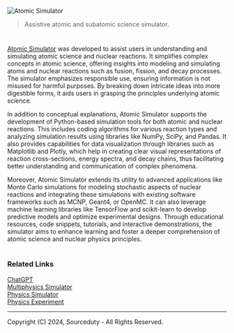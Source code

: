 ![Atomic Simulator](https://github.com/user-attachments/assets/88264da7-da5e-480b-8471-40a92435839b)

> Assistive atomic and subatomic science simulator.

#

[Atomic Simulator](https://chatgpt.com/g/g-QYk4U8bhT-atomic-simulator) was developed to assist users in understanding and simulating atomic science and nuclear reactions. It simplifies complex concepts in atomic science, offering insights into modeling and simulating atoms and nuclear reactions such as fusion, fission, and decay processes. The simulator emphasizes responsible use, ensuring information is not misused for harmful purposes. By breaking down intricate ideas into more digestible forms, it aids users in grasping the principles underlying atomic science.

In addition to conceptual explanations, Atomic Simulator supports the development of Python-based simulation tools for both atomic and nuclear reactions. This includes coding algorithms for various reaction types and analyzing simulation results using libraries like NumPy, SciPy, and Pandas. It also provides capabilities for data visualization through libraries such as Matplotlib and Plotly, which help in creating clear visual representations of reaction cross-sections, energy spectra, and decay chains, thus facilitating better understanding and communication of complex phenomena.

Moreover, Atomic Simulator extends its utility to advanced applications like Monte Carlo simulations for modeling stochastic aspects of nuclear reactions and integrating these simulations with existing software frameworks such as MCNP, Geant4, or OpenMC. It can also leverage machine learning libraries like TensorFlow and scikit-learn to develop predictive models and optimize experimental designs. Through educational resources, code snippets, tutorials, and interactive demonstrations, the simulator aims to enhance learning and foster a deeper comprehension of atomic science and nuclear physics principles.

#
### Related Links

[ChatGPT](https://github.com/sourceduty/ChatGPT)
<br>
[Multiphysics Simulator](https://chat.openai.com/g/g-9PVqGto6g-multiphysics-simulator)
<br>
[Physics Simulator](https://chat.openai.com/g/g-jdGow4iV3-physics-simulator)
<br>
[Physics Experiment](https://github.com/sourceduty/Physics_Experiments)

***
Copyright (C) 2024, Sourceduty - All Rights Reserved.
